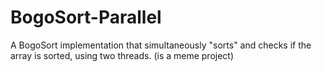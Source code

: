 # BogoSort-Parallel
A BogoSort implementation that simultaneously "sorts" and checks if the array is sorted, using two threads. (is a meme project)
